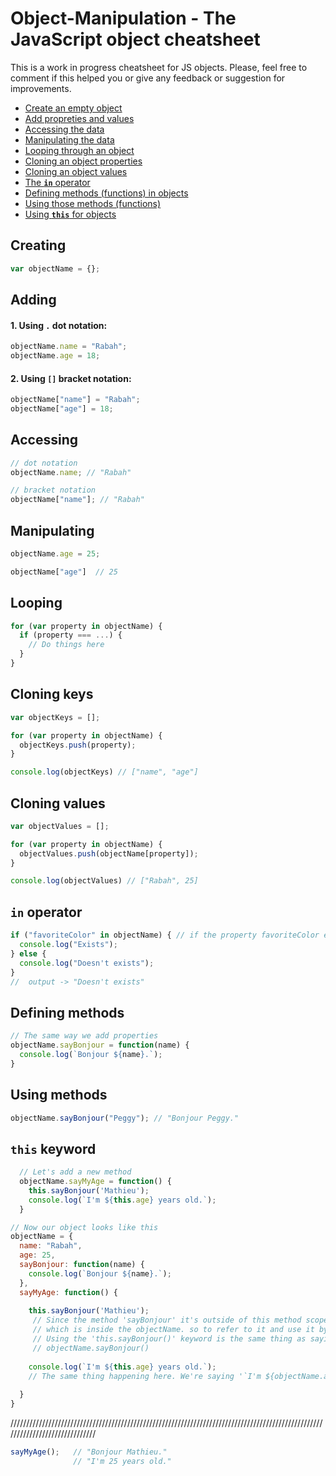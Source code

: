 # Object-Manipulation - The JavaScript object cheatsheet
This is a work in progress cheatsheet for JS objects. Please, feel free to comment if this helped you or give any feedback or suggestion for improvements.

- [Create an empty object](#creating)
- [Add propreties and values](#adding)
- [Accessing the data](#accessing)
- [Manipulating the data](#manipulating)
- [Looping through an object](#looping)
- [Cloning an object properties](#cloning-keys)
- [Cloning an object values](#cloning-values)
- [The **`in`** operator](#in-operator)
- [Defining methods (functions) in objects](#defining-methods)
- [Using those methods (functions)](#using-methods)
- [Using **`this`** for objects](#this-keyword)

## Creating
```javascript
var objectName = {};
```
## Adding
#### 1. Using `.` dot notation:
```javascript
objectName.name = "Rabah";
objectName.age = 18;
```
#### 2. Using `[]` bracket notation:
```javascript
objectName["name"] = "Rabah";
objectName["age"] = 18;
```
## Accessing
```javascript
// dot notation
objectName.name; // "Rabah"

// bracket notation
objectName["name"]; // "Rabah"
```
## Manipulating
```javascript
objectName.age = 25;

objectName["age"]  // 25
```
## Looping
```javascript
for (var property in objectName) {
  if (property === ...) {
    // Do things here
  }
}
```
## Cloning keys
```javascript
var objectKeys = [];

for (var property in objectName) {
  objectKeys.push(property);
}

console.log(objectKeys) // ["name", "age"]
```
## Cloning values
```javascript
var objectValues = [];

for (var property in objectName) {
  objectValues.push(objectName[property]);
}

console.log(objectValues) // ["Rabah", 25]
```
## `in` operator
```javascript
if ("favoriteColor" in objectName) { // if the property favoriteColor exists in objectName
  console.log("Exists");
} else {
  console.log("Doesn't exists");
}
//  output -> "Doesn't exists"
```
## Defining methods
```javascript
// The same way we add properties
objectName.sayBonjour = function(name) {
  console.log(`Bonjour ${name}.`);
}
```
## Using methods
```javascript
objectName.sayBonjour("Peggy"); // "Bonjour Peggy."
```
## `this` keyword
```javascript
  // Let's add a new method
  objectName.sayMyAge = function() {
    this.sayBonjour('Mathieu');
    console.log(`I'm ${this.age} years old.`);
  }
```  
  ```javascript
  // Now our object looks like this
  objectName = {
    name: "Rabah",
    age: 25,
    sayBonjour: function(name) {
      console.log(`Bonjour ${name}.`);
    },
    sayMyAge: function() {
    
      this.sayBonjour('Mathieu');
       // Since the method 'sayBonjour' it's outside of this method scope, 
       // which is inside the objectName. so to refer to it and use it by calling it, we have to use the 'this' keyword.
       // Using the 'this.sayBonjour()' keyword is the same thing as saying:
       // objectName.sayBonjour()
       
      console.log(`I'm ${this.age} years old.`);
      // The same thing happening here. We're saying '`I'm ${objectName.age} years old.'
      
    }
  }   
  ```
  //////////////////////////////////////////////////////////////////////////////////////////////////////////////////////////////
  ```javascript
  sayMyAge();   // "Bonjour Mathieu."
                // "I'm 25 years old."
  ```
